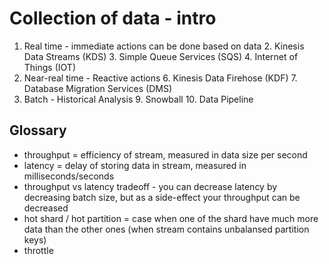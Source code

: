 # Collection of data - intro

1. Real time - immediate actions can be done based on data
   2. Kinesis Data Streams (KDS)
   3. Simple Queue Services (SQS)
   4. Internet of Things (IOT)
5. Near-real time - Reactive actions
   6. Kinesis Data Firehose (KDF)
   7. Database Migration Services (DMS)
8. Batch - Historical Analysis
   9. Snowball
   10. Data Pipeline

## Glossary
* throughput = efficiency of stream, measured in data size per second
* latency = delay of storing data in stream, measured in milliseconds/seconds
* throughput vs latency tradeoff - you can decrease latency by decreasing batch size, but as a side-effect your throughput can be decreased
* hot shard / hot partition = case when one of the shard have much more data than the other ones (when stream contains unbalansed partition keys)
* throttle
